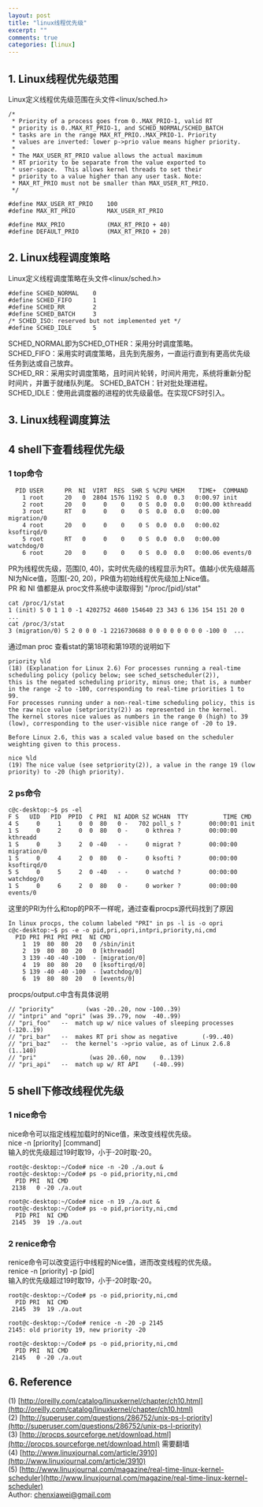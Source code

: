 ```yaml
---
layout: post
title: "linux线程优先级"
excerpt: ""
comments: true
categories: [linux]
---
```

## 1. Linux线程优先级范围
Linux定义线程优先级范围在头文件<linux/sched.h>

	/*
	 * Priority of a process goes from 0..MAX_PRIO-1, valid RT
	 * priority is 0..MAX_RT_PRIO-1, and SCHED_NORMAL/SCHED_BATCH
	 * tasks are in the range MAX_RT_PRIO..MAX_PRIO-1. Priority
	 * values are inverted: lower p->prio value means higher priority.
	 *
	 * The MAX_USER_RT_PRIO value allows the actual maximum
	 * RT priority to be separate from the value exported to
	 * user-space.  This allows kernel threads to set their
	 * priority to a value higher than any user task. Note:
	 * MAX_RT_PRIO must not be smaller than MAX_USER_RT_PRIO.
	 */
	 
	#define MAX_USER_RT_PRIO	100
	#define MAX_RT_PRIO			MAX_USER_RT_PRIO

	#define MAX_PRIO			(MAX_RT_PRIO + 40)
	#define DEFAULT_PRIO		(MAX_RT_PRIO + 20)

## 2. Linux线程调度策略
Linux定义线程调度策略在头文件<linux/sched.h>

	#define SCHED_NORMAL	0
	#define SCHED_FIFO		1
	#define SCHED_RR		2
	#define SCHED_BATCH		3
	/* SCHED_ISO: reserved but not implemented yet */
	#define SCHED_IDLE		5

SCHED_NORMAL即为SCHED_OTHER：采用分时调度策略。  
SCHED_FIFO：采用实时调度策略，且先到先服务，一直运行直到有更高优先级任务到达或自己放弃。  
SCHED_RR：采用实时调度策略，且时间片轮转，时间片用完，系统将重新分配时间片，并置于就绪队列尾。 
SCHED_BATCH：针对批处理进程。  
SCHED_IDLE：使用此调度器的进程的优先级最低。在实现CFS时引入。  

## 3. Linux线程调度算法

## 4 shell下查看线程优先级
### 1 top命令

	  PID USER      PR  NI  VIRT  RES  SHR S %CPU %MEM    TIME+  COMMAND                                                                          
		1 root      20   0  2804 1576 1192 S  0.0  0.3   0:00.97 init                                                                           
		2 root      20   0     0    0    0 S  0.0  0.0   0:00.00 kthreadd                                                                       
		3 root      RT   0     0    0    0 S  0.0  0.0   0:00.00 migration/0                                                                    
		4 root      20   0     0    0    0 S  0.0  0.0   0:00.02 ksoftirqd/0                                                                    
		5 root      RT   0     0    0    0 S  0.0  0.0   0:00.00 watchdog/0                                                                     
		6 root      20   0     0    0    0 S  0.0  0.0   0:00.06 events/0     

PR为线程优先级，范围[0, 40)，实时优先级的线程显示为RT。值越小优先级越高  
NI为Nice值，范围[-20, 20)，PR值为初始线程优先级加上Nice值。  
PR 和 NI 值都是从 proc文件系统中读取得到 "/proc/[pid]/stat"

	cat /proc/1/stat
	1 (init) S 0 1 1 0 -1 4202752 4680 154640 23 343 6 136 154 151 20 0 ...
	cat /proc/3/stat
	3 (migration/0) S 2 0 0 0 -1 2216730688 0 0 0 0 0 0 0 0 -100 0  ...

通过man proc 查看stat的第18项和第19项的说明如下

	priority %ld
	(18) (Explanation for Linux 2.6) For processes running a real-time scheduling policy (policy below; see sched_setscheduler(2)), 
	this is the negated scheduling priority, minus one; that is, a number in the range -2 to -100, corresponding to real-time priorities 1 to 99. 
	For processes running under a non-real-time scheduling policy, this is the raw nice value (setpriority(2)) as represented in the kernel. 
	The kernel stores nice values as numbers in the range 0 (high) to 39 (low), corresponding to the user-visible nice range of -20 to 19.

	Before Linux 2.6, this was a scaled value based on the scheduler weighting given to this process.

	nice %ld
	(19) The nice value (see setpriority(2)), a value in the range 19 (low priority) to -20 (high priority).
	
### 2 ps命令

	c@c-desktop:~$ ps -el
	F S   UID   PID  PPID  C PRI  NI ADDR SZ WCHAN  TTY          TIME CMD
	4 S     0     1     0  0  80   0 -   702 poll_s ?        00:00:01 init
	1 S     0     2     0  0  80   0 -     0 kthrea ?        00:00:00 kthreadd
	1 S     0     3     2  0 -40   - -     0 migrat ?        00:00:00 migration/0
	1 S     0     4     2  0  80   0 -     0 ksofti ?        00:00:00 ksoftirqd/0
	5 S     0     5     2  0 -40   - -     0 watchd ?        00:00:00 watchdog/0
	1 S     0     6     2  0  80   0 -     0 worker ?        00:00:00 events/0
	
这里的PRI为什么和top的PR不一样呢，通过查看procps源代码找到了原因

	In linux procps, the column labeled "PRI" in ps -l is -o opri
	c@c-desktop:~$ ps -e -o pid,pri,opri,intpri,priority,ni,cmd
	  PID PRI PRI PRI PRI  NI CMD
		1  19  80  80  20   0 /sbin/init
		2  19  80  80  20   0 [kthreadd]
		3 139 -40 -40 -100  - [migration/0]
		4  19  80  80  20   0 [ksoftirqd/0]
		5 139 -40 -40 -100  - [watchdog/0]
		6  19  80  80  20   0 [events/0]

procps/output.c中含有具体说明

	// "priority"         (was -20..20, now -100..39)
	// "intpri" and "opri" (was 39..79, now  -40..99)
	// "pri_foo"   --  match up w/ nice values of sleeping processes (-120..19)
	// "pri_bar"   --  makes RT pri show as negative       (-99..40)
	// "pri_baz"   --  the kernel's ->prio value, as of Linux 2.6.8     (1..140)
	// "pri"               (was 20..60, now    0..139)
	// "pri_api"   --  match up w/ RT API    (-40..99)

## 5 shell下修改线程优先级

### 1 nice命令
nice命令可以指定线程加载时的Nice值，来改变线程优先级。  
nice -n [priority] [command]   
输入的优先级超过19时取19，小于-20时取-20。

	root@c-desktop:~/Code# nice -n -20 ./a.out &
	root@c-desktop:~/Code# ps -o pid,priority,ni,cmd
	  PID PRI  NI CMD
	 2138   0 -20 ./a.out
	 
	root@c-desktop:~/Code# nice -n 19 ./a.out &
	root@c-desktop:~/Code# ps -o pid,priority,ni,cmd
	  PID PRI  NI CMD
	 2145  39  19 ./a.out

### 2 renice命令
renice命令可以改变运行中线程的Nice值，进而改变线程的优先级。  
renice -n [priority] -p [pid]   
输入的优先级超过19时取19，小于-20时取-20。

	root@c-desktop:~/Code# ps -o pid,priority,ni,cmd
	  PID PRI  NI CMD
	 2145  39  19 ./a.out
	 
	root@c-desktop:~/Code# renice -n -20 -p 2145
	2145: old priority 19, new priority -20
	
	root@c-desktop:~/Code# ps -o pid,priority,ni,cmd
	  PID PRI  NI CMD
	 2145   0 -20 ./a.out

## 6. Reference
(1) [http://oreilly.com/catalog/linuxkernel/chapter/ch10.html](http://oreilly.com/catalog/linuxkernel/chapter/ch10.html)<br>
(2) [http://superuser.com/questions/286752/unix-ps-l-priority](http://superuser.com/questions/286752/unix-ps-l-priority)<br>
(3) [http://procps.sourceforge.net/download.html](http://procps.sourceforge.net/download.html) 需要翻墙<br>
(4) [http://www.linuxjournal.com/article/3910](http://www.linuxjournal.com/article/3910)<br>
(5) [http://www.linuxjournal.com/magazine/real-time-linux-kernel-scheduler](http://www.linuxjournal.com/magazine/real-time-linux-kernel-scheduler)<br>
Author: chenxiawei@gmail.com<br>